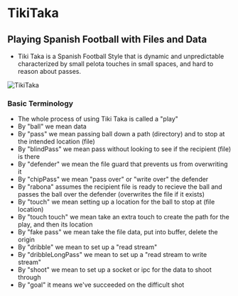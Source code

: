 # TikiTaka
## Playing Spanish Football with Files and Data
- Tiki Taka is a Spanish Football Style that is dynamic and unpredictable
characterized by small pelota touches in small spaces, and hard to reason about
passes.

![TikiTaka](https://j.gifs.com/vV0MbG.gif)

### Basic Terminology
- The whole process of using Tiki Taka is called a "play"
- By "ball" we mean data
- By "pass" we mean passing ball down a path (directory) and to stop at the intended location (file)
- By "blindPass" we mean pass without looking to see if the recipient (file) is there
- By "defender" we mean the file guard that prevents us from overwriting it
- By "chipPass" we mean "pass over" or "write over" the defender
- By "rabona" assumes the recipient file is ready to recieve the ball and passes the ball over the defender (overwrites the file if it exists)
- By "touch" we mean setting up a location for the ball to stop at (file location)
- By "touch touch" we mean take an extra touch to create the path for the play, and then its location
- By "fake pass" we mean take the file data, put into buffer, delete the origin
- By "dribble" we mean to set up a "read stream"
- By "dribbleLongPass" we mean to set up a "read stream to write stream"
- By "shoot" we mean to set up a socket or ipc for the data to shoot through
- By "goal" it means we've succeeded on the difficult shot
